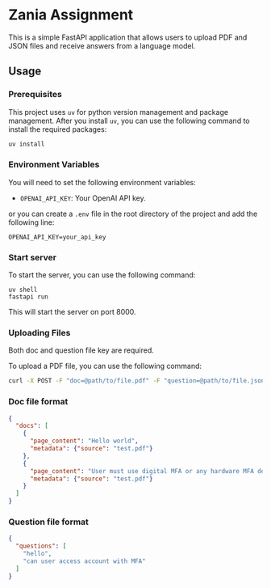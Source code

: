 # Zania Assignment

This is a simple FastAPI application that allows users to upload PDF and JSON files and receive answers from a language model.

## Usage

### Prerequisites

This project uses `uv` for python version management and package management. After you install `uv`, you can use the following command to install the required packages:

```bash
uv install
```

### Environment Variables

You will need to set the following environment variables:

- `OPENAI_API_KEY`: Your OpenAI API key.

or you can create a `.env` file in the root directory of the project and add the following line:

```
OPENAI_API_KEY=your_api_key
```


### Start server

To start the server, you can use the following command:
```
uv shell
fastapi run
```

This will start the server on port 8000.

### Uploading Files

Both doc and question file key are required.

To upload a PDF file, you can use the following command:

```bash
curl -X POST -F "doc=@path/to/file.pdf" -F "question=@path/to/file.json" http://localhost:8000/upload
```

### Doc file format

```json
{
  "docs": [
    {
      "page_content": "Hello world",
      "metadata": {"source": "test.pdf"}
    },
    {
      "page_content": "User must use digital MFA or any hardware MFA device to access the account",
      "metadata": {"source": "test.pdf"}
    }
  ]
}
```

### Question file format

```json
{
  "questions": [
    "hello",
    "can user access account with MFA"
  ]
}
```

